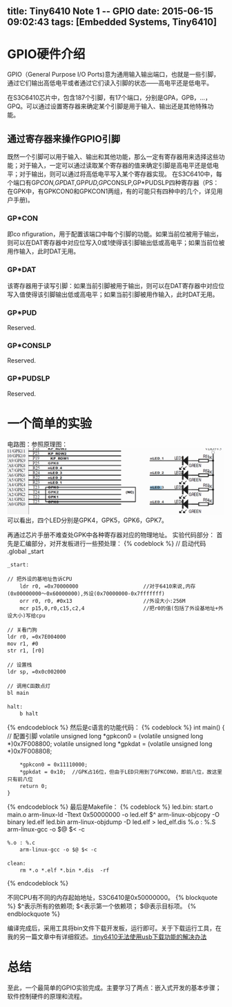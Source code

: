 title: Tiny6410 Note 1 -- GPIO
date: 2015-06-15 09:02:43
tags: [Embedded Systems, Tiny6410]
---

# GPIO硬件介绍
GPIO（General Purpose I/O Ports)意为通用输入输出端口，也就是一些引脚，通过它们输出高低电平或者通过它们读入引脚的状态——高电平还是低电平。

在S3C6410芯片中，包含187个引脚，有17个端口，分别是GPA，GPB，...，GPQ。可以通过设置寄存器来确定某个引脚是用于输入、输出还是其他特殊功能。
## 通过寄存器来操作GPIO引脚
既然一个引脚可以用于输入、输出和其他功能，那么一定有寄存器用来选择这些功能；对于输入，一定可以通过读取某个寄存器的值来确定引脚是高电平还是低电平；对于输出，则可以通过将高低电平写入某个寄存器实现。
在S3C6410中，每个端口有GP*CON,GP*DAT,GP*PUD,GP*CONSLP,GP*PUDSLP四种寄存器（PS：在GPK中，有GPKCON0和GPKCON1两组，有的可能只有四种中的几个，详见用户手册)。

### GP*CON
即co nfiguration，用于配置该端口中每个引脚的功能。如果当前位被用于输出，则可以在DAT寄存器中对应位写入0或1使得该引脚输出低或高电平；如果当前位被用作输入，此时DAT无用。
### GP*DAT
该寄存器用于读写引脚：如果当前引脚被用于输出，则可以在DAT寄存器中对应位写入值使得该引脚输出低或高电平；如果当前引脚被用作输入，此时DAT无用。
### GP*PUD
Reserved.
### GP*CONSLP
Reserved.
### GP*PUDSLP
Reserved.
# 一个简单的实验
电路图：参照原理图：
 ![原理图](/img/gpio.jpg)
可以看出，四个LED分别是GPK4，GPK5，GPK6，GPK7。

再通过芯片手册不难查处GPK中各种寄存器对应的物理地址。
实验代码部分：
首先是汇编部分，对开发板进行一些预处理：
{% codeblock %}
	// 启动代码
	.global _start
	
	_start:
	
	// 把外设的基地址告诉CPU
    	ldr r0, =0x70000000 					//对于6410来说,内存(0x00000000～0x60000000),外设(0x70000000-0x7fffffff)
    	orr r0, r0, #0x13						//外设大小:256M
    	mcr p15,0,r0,c15,c2,4       			//把r0的值(包括了外设基地址+外设大小)写给cpu
	
	// 关看门狗
	ldr r0, =0x7E004000
	mov r1, #0
	str r1, [r0] 
	
	// 设置栈
	ldr sp, =0x0c002000
	
	// 调用C函数点灯
	bl main
	
	halt:
		b halt	
{% endcodeblock %}
然后是c语言的功能代码：
{% codeblock %}
	int main()
	{
		// 配置引脚
		volatile unsigned long *gpkcon0 = (volatile unsigned long *)0x7F008800;
		volatile unsigned long *gpkdat = (volatile unsigned long *)0x7F008808;
	
		*gpkcon0 = 0x11110000;
		*gpkdat = 0x10;  //GPK占16位，但由于LED只用到了GPKCON0，即前八位，故这里只有前八位
		return 0;
	}
{% endcodeblock %}
最后是Makefile：
{% codeblock %}
	led.bin: start.o main.o
		arm-linux-ld -Ttext 0x50000000 -o led.elf $^
		arm-linux-objcopy -O binary led.elf led.bin
		arm-linux-objdump -D led.elf > led_elf.dis
	%.o : %.S
		arm-linux-gcc -o $@ $< -c
	
	%.o : %.c
		arm-linux-gcc -o $@ $< -c 
	
	clean:
		rm *.o *.elf *.bin *.dis  -rf
{% endcodeblock %}

不同CPU有不同的内存起始地址，S3C6410是0x50000000。
{% blockquote %}
\$^表示所有的依赖项;
\$<表示第一个依赖项；
$@表示目标项。
{% endblockquote %}

编译完成后，采用工具将bin文件下载开发板，运行即可。关于下载运行工具，在我的另一篇文章中有详细叙述。[ tiny6410无法使用usb下载功能的解决办法](http://blog.csdn.net/sulxxy/article/details/44885585)

# 总结
至此，一个最简单的GPIO实验完成。主要学习了两点：嵌入式开发的基本步骤；软件控制硬件的原理和流程。
